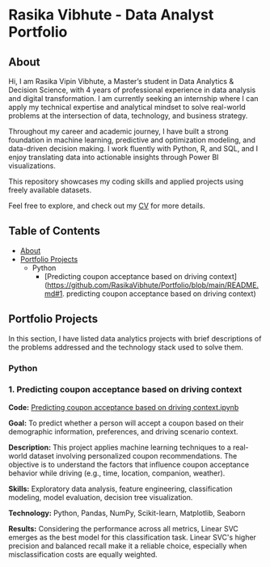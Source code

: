 # Rasika Vibhute - Data Analyst Portfolio
## About
Hi, I am Rasika Vipin Vibhute, a Master’s student in Data Analytics & Decision Science, with 4 years of professional experience in data analysis and digital transformation. I am currently seeking an internship where I can apply my technical expertise and analytical mindset to solve real-world problems at the intersection of data, technology, and business strategy.

Throughout my career and academic journey, I have built a strong foundation in machine learning, predictive and optimization modeling, and data-driven decision making. I work fluently with Python, R, and SQL, and I enjoy translating data into actionable insights through Power BI visualizations.

This repository showcases my coding skills and applied projects using freely available datasets.

Feel free to explore, and check out my [CV](https://github.com/RasikaVibhute/Portfolio/blob/main/Rasika%20Vibhute%20CV.pdf) for more details.

## Table of Contents
- [About](https://github.com/RasikaVibhute/Portfolio/blob/main/README.md#about)
- [Portfolio Projects](https://github.com/RasikaVibhute/Portfolio/blob/main/README.md#portfolio-projects)
  - Python
    - [Predicting coupon acceptance based on driving context](https://github.com/RasikaVibhute/Portfolio/blob/main/README.md#1. predicting coupon acceptance based on driving context)

## Portfolio Projects
In this section, I have listed data analytics projects with brief descriptions of the problems addressed and the technology stack used to solve them.

### Python
### 1. Predicting coupon acceptance based on driving context
**Code:** [Predicting coupon acceptance based on driving context.ipynb](https://github.com/RasikaVibhute/PortfolioProjects/blob/main/Predicting%20coupon%20acceptance%20based%20on%20driving%20context.ipynb)

**Goal:** To predict whether a person will accept a coupon based on their demographic information, preferences, and driving scenario context.

**Description:** This project applies machine learning techniques to a real-world dataset involving personalized coupon recommendations. The objective is to understand the factors that influence coupon acceptance behavior while driving (e.g., time, location, companion, weather).

**Skills:** Exploratory data analysis, feature engineering, classification modeling, model evaluation, decision tree visualization.

**Technology:** Python, Pandas, NumPy, Scikit-learn, Matplotlib, Seaborn

**Results:** Considering the performance across all metrics, Linear SVC emerges as the best model for this classification task. Linear SVC's higher precision and balanced recall make it a reliable choice, especially when misclassification costs are equally weighted.
